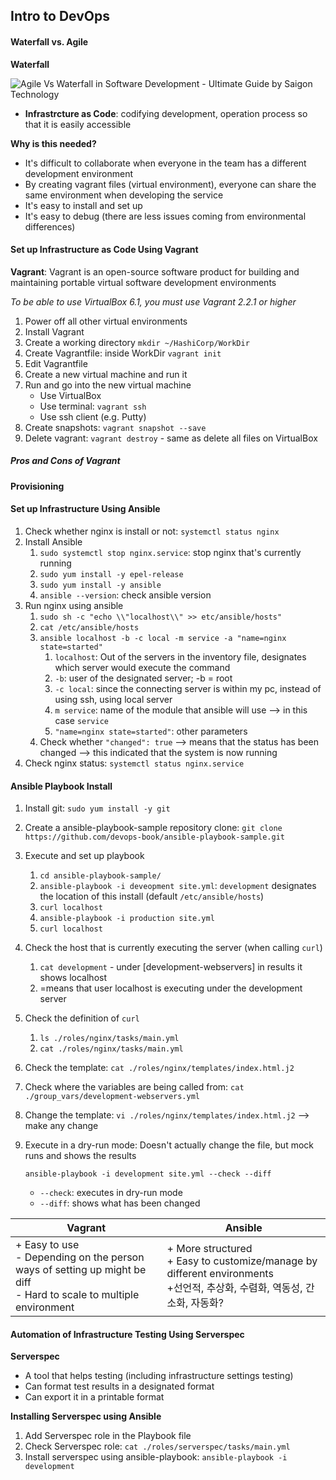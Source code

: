 ## Intro to DevOps

#### Waterfall vs. Agile

**Waterfall**

![Agile Vs Waterfall in Software Development - Ultimate Guide by Saigon  Technology](https://saigontechnology.com/assets/media/agile-scrum-vs-waterfall.png)



- **Infrastrcture as Code**: codifying development, operation process so that it is easily accessible



**Why is this needed?**

- It's difficult to collaborate when everyone in the team has a different development environment
- By creating vagrant files (virtual environment), everyone can share the same environment when developing the service
- It's easy to install and set up
- It's easy to debug (there are less issues coming from environmental differences)



#### Set up Infrastructure as Code Using Vagrant

**Vagrant**: Vagrant is an open-source software product for building and maintaining portable virtual software development environments

*To be able to use VirtualBox 6.1, you must use Vagrant 2.2.1 or higher*

1. Power off all other virtual environments
2. Install Vagrant
3. Create a working directory `mkdir ~/HashiCorp/WorkDir`
4. Create Vagrantfile: inside WorkDir `vagrant init`
5. Edit Vagrantfile
6. Create a new virtual machine and run it
7. Run and go into the new virtual machine
   - Use VirtualBox
   - Use terminal: `vagrant ssh`
   - Use ssh client (e.g. Putty)
8. Create snapshots: `vagrant snapshot --save`
9. Delete vagrant: `vagrant destroy` - same as delete all files on VirtualBox



##### Pros and Cons of Vagrant



#### Provisioning

#### Set up Infrastructure Using Ansible

1. Check whether nginx is install or not: `systemctl status nginx`
2. Install Ansible 
   1. `sudo systemctl stop nginx.service`: stop nginx that's currently running
   2. `sudo yum install -y epel-release`
   3. `sudo yum install -y ansible`
   4. `ansible --version`: check ansible version
3. Run nginx using ansible
   1. `sudo sh -c "echo \\"localhost\\" >> etc/ansible/hosts"`
   2. `cat /etc/ansible/hosts`
   3. `ansible localhost -b -c local -m service -a "name=nginx state=started"`
      1. `localhost`: Out of the servers in the inventory file, designates which server would execute the command
      2. `-b`: user of the designated server; -b = root
      3. `-c local`: since the connecting server is within my pc, instead of using ssh, using local server
      4. `m service`: name of the module that ansible will use --> in this case `service`
      5. `"name=nginx state=started"`: other parameters
   4. Check whether `"changed": true` --> means that the status has been changed --> this indicated that the system is now running
4. Check nginx status: `systemctl status nginx.service`



#### Ansible Playbook Install

1. Install git: `sudo yum install -y git`

2. Create a ansible-playbook-sample repository clone: `git clone https://github.com/devops-book/ansible-playbook-sample.git`

3. Execute and set up playbook

   1. `cd ansible-playbook-sample/`
   2. `ansible-playbook -i deveopment site.yml`: `development` designates the location of this install (default `/etc/ansible/hosts`)
   3. `curl localhost`
   4. `ansible-playbook -i production site.yml`
   5. `curl localhost`

4. Check the host that is currently executing the server (when calling `curl`)

   1. `cat development` - under [development-webservers] in results it shows localhost
   2. =means that user localhost is executing under the development server

5. Check the definition of `curl`

   1. `ls ./roles/nginx/tasks/main.yml`
   2. `cat ./roles/nginx/tasks/main.yml`

6. Check the template:  `cat ./roles/nginx/templates/index.html.j2`

7. Check where the variables are being called from: `cat ./group_vars/development-webservers.yml`

8. Change the template: `vi ./roles/nginx/templates/index.html.j2` --> make any change

9. Execute in a dry-run mode: Doesn't actually change the file, but mock runs and shows the results

   `ansible-playbook -i development site.yml --check --diff`

   - `--check`: executes in dry-run mode
   - `--diff`: shows what has been changed



| Vagrant                                                      | Ansible                                                      |
| ------------------------------------------------------------ | ------------------------------------------------------------ |
| + Easy to use<br />- Depending on the person ways of setting up might be diff<br />- Hard to scale to multiple environment | + More structured<br />+ Easy to customize/manage by different environments<br />+선언적, 추상화, 수렴화, 역동성, 간소화, 자동화? |



#### Automation of Infrastructure Testing Using Serverspec

**Serverspec**

- A tool that helps testing (including infrastructure settings testing)
- Can format test results in a designated format
- Can export it in a printable format

**Installing Serverspec using Ansible**

1. Add Serverspec role in the Playbook file
2. Check Serverspec role: `cat ./roles/serverspec/tasks/main.yml`
3. Install serverspec using ansible-playbook: `ansible-playbook -i development`

